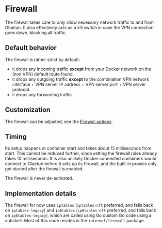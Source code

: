 # Firewall

The firewall takes care to only allow necessary network traffic to and from Gluetun.
It also effectively acts as a kill switch in case the VPN connection goes down, blocking all traffic.

## Default behavior

The firewall is rather strict by default:

- it drops any incoming traffic **except** from your Docker network on the (non VPN) default route found.
- it drops any outgoing traffic **except** to the combination VPN network interface + VPN server IP address + VPN server port + VPN server protocol.
- it drops any forwarding traffic

## Customization

The firewall can be adjusted, see the [Firewall options](../setup/options/firewall.md).

## Timing

Its setup happens at container start and takes about 15 milliseconds from start.
This cannot be reduced further, since setting the firewall rules already takes 10 milliseconds. It is also unlikely Docker connected containers would connect to Gluetun before it sets up its firewall, and the built-in proxies only get started after the firewall is enabled.

The firewall is never de-activated.

## Implementation details

The firewall for now uses `iptables` (`iptables-nft` preferred, and falls back on `iptables-legacy`) and `ip6tables` (`ip6tables-nft` preferred, and falls back on `ip6tables-legacy`), which are called using Go custom Go code using a subshell. Most of this code resides in the `internal/firewall` package.

